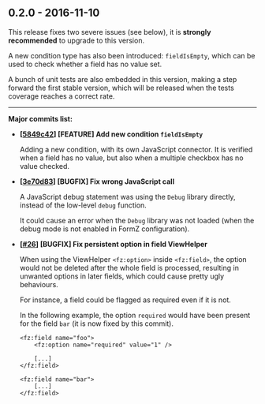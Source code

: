 0.2.0 - 2016-11-10
------------------

This release fixes two severe issues (see below), it is **strongly recommended** to upgrade to this version.

A new condition type has also been introduced: `fieldIsEmpty`, which can be used to check whether a field has no value set.

A bunch of unit tests are also embedded in this version, making a step forward the first stable version, which will be released when the tests coverage reaches a correct rate.

----

**Major commits list:**

- **[[5849c42](https://github.com/romm/formz/commit/5849c4241946e673cf0895a1d2c2440eb697a0a3)] [FEATURE] Add new condition `fieldIsEmpty`**

  Adding a new condition, with its own JavaScript connector. It is verified when a field has no value, but also when a multiple checkbox has no value checked.

- **[[3e70d83](https://github.com/romm/formz/commit/3e70d8364320a050c59699f66be6c0e8b2f9ce6f)] [BUGFIX] Fix wrong JavaScript call**

  A JavaScript debug statement was using the `Debug` library directly, instead of the low-level `debug` function.

  It could cause an error when the `Debug` library was not loaded (when the debug mode is not enabled in FormZ configuration).

- **[[#26](https://github.com/romm/formz/pull/26)] [BUGFIX] Fix persistent option in field ViewHelper**

  When using the ViewHelper `<fz:option>` inside `<fz:field>`, the option would not be deleted after the whole field is processed, resulting in unwanted options in later fields, which could cause pretty ugly behaviours.

  For instance, a field could be flagged as required even if it is not.

  In the following example, the option `required` would have been present for the field `bar` (it is now fixed by this commit).

  ```
  <fz:field name="foo">
      <fz:option name="required" value="1" />

      [...]
  </fz:field>

  <fz:field name="bar">
      [...]
  </fz:field>
  ```
